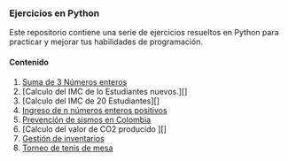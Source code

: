 ### Ejercicios en Python

 Este repositorio contiene una serie de ejercicios resueltos en Python para practicar y mejorar tus habilidades de programación.

 #### Contenido

1. [Suma de 3 Números enteros](#suma-de-3-números-enteros)
2. [Calculo del IMC de lo Estudiantes nuevos.][] 
3.  [Calculo del IMC de 20 Estudiantes][]
4.  [Ingreso de  n números enteros positivos]() 
5.  [Prevención de sismos en Colombia]() 
6.  [Calculo del valor de CO2 producido ][]
7.  [Gestión de inventarios]() 
8.  [Torneo de tenis de mesa]()